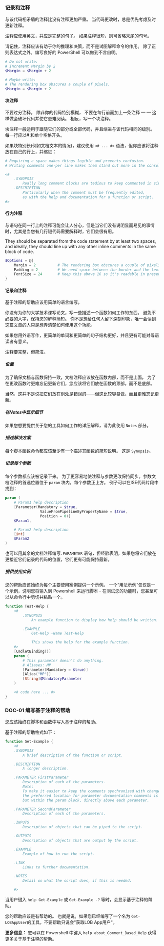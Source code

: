 ### 记录和注释

与该代码相矛盾的注释比没有注释更加严重。 当代码更改时，总是优先考虑及时更新注释。

注释应使用英文，并应是完整的句子。 如果注释很短，则可省略末尾的句号。

请记住，注释应该有助于你的推理和决策，而不是试图解释命令的作用。 除了正则表达式之外，编写良好的 PowerShell 可以做到不言自明。

```PowerShell
# Do not write:
# Increment Margin by 2
$Margin = $Margin + 2

# Maybe write:
# The rendering box obscures a couple of pixels.
$Margin = $Margin + 2
```

#### 块注释

不要过分注释。 除非你的代码特别模糊， 不要在每行前面加上一条注释 — — 这样做会破坏代码并使它更难阅读。  相反，写一个块注释。

块注释一般适用于跟随它们的部分或全部代码，并且缩进与该代码相同的级别。 每一行应以# 和单个空格开头。

如果块特别长(例如文档文本的情况)，建议使用 `<# ... #>` 语法，但你应该将注释放在自己的行上，并缩进：

```PowerShell
# Requiring a space makes things legible and prevents confusion.
# Writing comments one-per line makes them stand out more in the console.

<#
    .SYNOPSIS
        Really long comment blocks are tedious to keep commented in single-line mode.
    .DESCRIPTION
        Particularly when the comment must be frequently edited,
        as with the help and documentation for a function or script.
#>
```

#### 行内注释

与语句在同一行上的注释可能会让人分心，但是当它们没有说明显而易见的事情时，尤其是当您有几行短代码需要解释时，它们会很有用。

They should be separated from the code statement by at least two spaces, and ideally, they should line up with any other inline comments in the same block of code.

```PowerShell
$Options = @{
    Margin = 2          # The rendering box obscures a couple of pixels.
    Padding = 2         # We need space between the border and the text.
    FontSize = 24       # Keep this above 16 so it's readable in presentations.
}
```

#### 记录和注释

基于注释的帮助应该用简单的语言编写。

你没有为你的大学技术课写论文，写一些描述一个函数如何工作的东西。 避免不必要的大字，保持您的解释简短。 你不是想给任何人留下深刻印象，唯一会读到这篇文章的人只是想弄清楚如何使用这个功能。

如果您用外语写作，更简单的单词和更简单的句子结构更好，并且更有可能对母语读者有意义。

注释要完整，但简洁。

##### 位置

为了确保文档与函数保持一致，文档注释应该放在函数内部，而不是上面。 为了在更改函数时更难忘记更新它们，您应该将它们放在函数的顶部，而不是底部。

当然，这并不是说把它们放在别处是错误的——但这比较容易做，而且更难忘记更新。

##### 在Notes中显示细节

如果您想要提供关于您的工具如何工作的详细解释，请为此使用 `Notes` 部分。

##### 描述解决方案

每个脚本函数命令都应该至少有一个描述其函数的简短说明。 这是 `Synopsis`。

##### 记录每个参数

每个参数都应该被记录下来。 为了更容易地使注释与参数更改保持同步，参数文档注释的首选位置位于 `param` 块内，每个参数正上方。 例子可以在ISE代码片段中找到：

```powershell
param (
    # Param1 help description
    [Parameter(Mandatory = $true,
                ValueFromPipelineByPropertyName = $true,
                Position = 0)]
    $Param1,

    # Param2 help description
    [int]
    $Param2
)
```

也可以用其余的文档注释编写`.PARAMETER` 语句，但经验表明，如果您将它们放在更接近它们记录的代码的位置，它们更有可能保持最新。

##### 提供使用实例

您的帮助应该始终为每个主要使用案例提供一个示例。 一个“用法示例”仅仅是一个示例，说明您将输入到 Powershell 来运行脚本 - 在测试您的功能时，您甚至可以从命令行中剪切并粘贴一个。

```PowerShell
function Test-Help {
    <#
        .SYNOPSIS
            An example function to display how help should be written.

        .EXAMPLE
            Get-Help -Name Test-Help

            This shows the help for the example function.
    #>
    [CmdletBinding()]
    param (
        # This parameter doesn't do anything.
        # Aliases: MP
        [Parameter(Mandatory = $true)]
        [Alias("MP")]
        [String]$MandatoryParameter
    )

    <# code here ... #>
}
```

### DOC-01 编写基于注释的帮助

您应该始终在脚本和函数中写入基于注释的帮助。

基于注释的帮助格式如下：

```PowerShell
function Get-Example {
    <#
    .SYNOPSIS
        A brief description of the function or script.

    .DESCRIPTION
        A longer description.

    .PARAMETER FirstParameter
        Description of each of the parameters.
        Note:
        To make it easier to keep the comments synchronized with changes to the parameters,
        the preferred location for parameter documentation comments is not here,
        but within the param block, directly above each parameter.

    .PARAMETER SecondParameter
        Description of each of the parameters.

    .INPUTS
        Description of objects that can be piped to the script.

    .OUTPUTS
        Description of objects that are output by the script.

    .EXAMPLE
        Example of how to run the script.

    .LINK
        Links to further documentation.

    .NOTES
        Detail on what the script does, if this is needed.

    #>
```

当用户键入 `help Get-Example` 或 `Get-Example -?` 等时，会显示基于注释的帮助。

您的帮助应该是有帮助的。 也就是说，如果您已经编写了一个名为 `Get-LOBAppUser`的工具，不要帮助只说会"获取LOB App用户"。

**更多信息：** 您可以在 Powershell 中键入 `help about_Comment_Based_Help` 获得更多关于基于注释的帮助。
